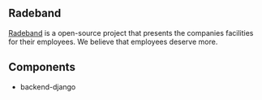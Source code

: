 ## Radeband
[Radeband](https://radeband.ir) is a open-source project that presents the companies facilities for their employees. We believe that employees deserve more.

## Components
* backend-django
